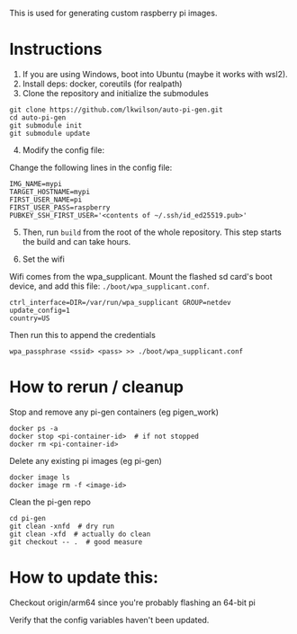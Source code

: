 This is used for generating custom raspberry pi images.

# Instructions

1. If you are using Windows, boot into Ubuntu (maybe it works with wsl2).
2. Install deps: docker, coreutils (for realpath)
3. Clone the repository and initialize the submodules

```
git clone https://github.com/lkwilson/auto-pi-gen.git
cd auto-pi-gen
git submodule init
git submodule update
```

4. Modify the config file:

Change the following lines in the config file:

```
IMG_NAME=mypi
TARGET_HOSTNAME=mypi
FIRST_USER_NAME=pi
FIRST_USER_PASS=raspberry
PUBKEY_SSH_FIRST_USER='<contents of ~/.ssh/id_ed25519.pub>'
```

5. Then, run `build` from the root of the whole repository. This step
   starts the build and can take hours.

6. Set the wifi

Wifi comes from the wpa_supplicant. Mount the flashed sd card's boot device, and
add this file: `./boot/wpa_supplicant.conf`.

```
ctrl_interface=DIR=/var/run/wpa_supplicant GROUP=netdev
update_config=1
country=US
```

Then run this to append the credentials
```
wpa_passphrase <ssid> <pass> >> ./boot/wpa_supplicant.conf
```

# How to rerun / cleanup

Stop and remove any pi-gen containers (eg pigen_work)

```
docker ps -a
docker stop <pi-container-id>  # if not stopped
docker rm <pi-container-id>
```

Delete any existing pi images (eg pi-gen)

```
docker image ls
docker image rm -f <image-id>
```

Clean the pi-gen repo

```
cd pi-gen
git clean -xnfd  # dry run
git clean -xfd  # actually do clean
git checkout -- .  # good measure
```

# How to update this:

Checkout origin/arm64 since you're probably flashing an 64-bit pi

Verify that the config variables haven't been updated.
